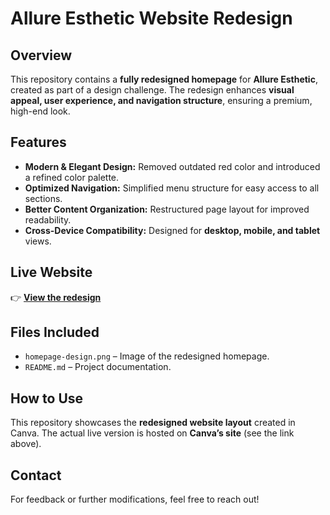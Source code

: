 # Allure Esthetic Website Redesign  

## Overview  
This repository contains a **fully redesigned homepage** for **Allure Esthetic**, created as part of a design challenge. The redesign enhances **visual appeal, user experience, and navigation structure**, ensuring a premium, high-end look.  

## Features  
- **Modern & Elegant Design:** Removed outdated red color and introduced a refined color palette.  
- **Optimized Navigation:** Simplified menu structure for easy access to all sections.  
- **Better Content Organization:** Restructured page layout for improved readability.  
- **Cross-Device Compatibility:** Designed for **desktop, mobile, and tablet** views.  

## Live Website  
👉 **[View the redesign](https://sujaysinghrathore.my.canva.site/)**  

## Files Included  
- `homepage-design.png` – Image of the redesigned homepage.  
- `README.md` – Project documentation.  

## How to Use  
This repository showcases the **redesigned website layout** created in Canva. The actual live version is hosted on **Canva’s site** (see the link above).  

## Contact  
For feedback or further modifications, feel free to reach out!  
